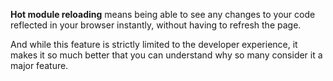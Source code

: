 **Hot module reloading** means being able to see any changes to your code reflected in your browser instantly, without having to refresh the page. 

And while this feature is strictly limited to the developer experience, it makes it so much better that you can understand why so many consider it a major feature. 